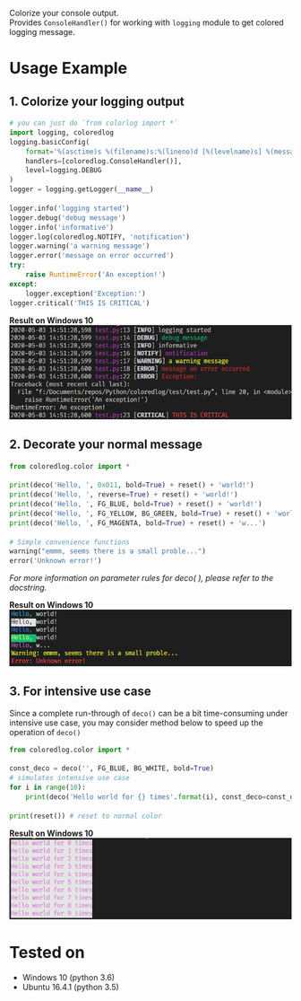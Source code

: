 Colorize your console output.  
Provides `ConsoleHandler()` for working with `logging` module to get colored logging message.

# Usage Example
## 1. Colorize your logging output
```python
# you can just do `from colorlog import *`
import logging, coloredlog
logging.basicConfig(
    format='%(asctime)s %(filename)s:%(lineno)d [%(levelname)s] %(message)s',
    handlers=[coloredlog.ConsoleHandler()],
    level=logging.DEBUG
)
logger = logging.getLogger(__name__)

logger.info('logging started')
logger.debug('debug message')
logger.info('informative')
logger.log(coloredlog.NOTIFY, 'notification')
logger.warning('a warning message')
logger.error('message on error occurred')
try:
    raise RuntimeError('An exception!')
except:
    logger.exception('Exception:')
logger.critical('THIS IS CRITICAL')

```
**Result on Windows 10**
![result](https://raw.githubusercontent.com/cangyin/coloredlog/master/snapshots/snapshot1.png)


## 2. Decorate your normal message
```python
from coloredlog.color import *

print(deco('Hello, ', 0x011, bold=True) + reset() + 'world!')
print(deco('Hello, ', reverse=True) + reset() + 'world!')
print(deco('Hello, ', FG_BLUE, bold=True) + reset() + 'world!')
print(deco('Hello, ', FG_YELLOW, BG_GREEN, bold=True) + reset() + 'world!')
print(deco('Hello, ', FG_MAGENTA, bold=True) + reset() + 'w...')

# Simple convenience functions
warning("emmm, seems there is a small proble...")
error('Unknown error!')
```
_For more information on parameter rules for deco( ), please refer to the docstring._

**Result on Windows 10**
![result](https://raw.githubusercontent.com/cangyin/coloredlog/master/snapshots/snapshot2.png)

## 3. For **intensive** use case 
Since a complete run-through of `deco()` can be a bit time-consuming under intensive use case, you may consider method below to speed up the operation of `deco()`
```python
from coloredlog.color import *

const_deco = deco('', FG_BLUE, BG_WHITE, bold=True)
# simulates intensive use case
for i in range(10):
    print(deco('Hello world for {} times'.format(i), const_deco=const_deco)) # `deco()` will return immediately

print(reset()) # reset to normal color
```
**Result on Windows 10**
![result](https://raw.githubusercontent.com/cangyin/coloredlog/master/snapshots/snapshot3.png)


# Tested on
- Windows 10 (python 3.6)
- Ubuntu 16.4.1 (python 3.5)
